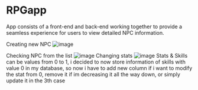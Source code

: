 # RPGapp
App consists of a front-end and back-end working together to provide a seamless experience for users to view detailed NPC information.

Creating new NPC
![image](https://github.com/user-attachments/assets/a8baf3dd-719e-4597-8a3f-1adbcc0f8dd2)

Checking NPC from the list
![image](https://github.com/user-attachments/assets/dc93df48-f3c3-43b7-95af-bec8c4c4765c)
Changing stats
![image](https://github.com/user-attachments/assets/54fc9663-10a8-425b-819a-be5e69834da2)
Stats & Skills can be values from 0 to 1, i decided to now store information of skills with value 0 in my database, so now i have to add new column if i want to modify the stat from 0, remove it if im decreasing it all the way down, or simply update it in the 3th case
